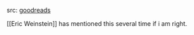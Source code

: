 src: [goodreads](https://www.goodreads.com/book/show/344536.Shelter_Island_II)

[[Eric Weinstein]] has mentioned this several time if i am right.